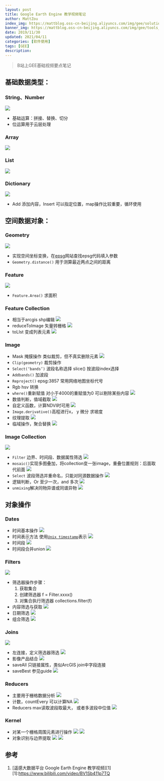 ```yaml
---
layout: post
title: Google Earth Engine 教学视频笔记
author: MattZou
index_img: https://mattblog.oss-cn-beijing.aliyuncs.com/img/gee/solution_earth.jpg/bg
banner_img: https://mattblog.oss-cn-beijing.aliyuncs.com/img/gee/tools_laptop.jpg/bg
date: 2019/11/30
updated: 2021/04/11
categories: [软件使用]
tags: [GEE]
description:
---
```


> B站上GEE基础视频要点笔记
<!-- more -->

## 基础数据类型：
### String、Number
![](https://mattblog.oss-cn-beijing.aliyuncs.com/img/gee/gee1.png/pic)
- 基础运算：拼接、替换、切分
- 位运算用于云层处理
### Array
![](https://mattblog.oss-cn-beijing.aliyuncs.com/img/gee/gee2.png/pic)
### List
![](https://mattblog.oss-cn-beijing.aliyuncs.com/img/gee/gee3.png/pic)
### Dictionary
![](https://mattblog.oss-cn-beijing.aliyuncs.com/img/gee/gee4.png/pic)
- Add 添加内容，Insert 可以指定位置，map操作比较重要，循环使用

## 空间数据对象：
### Geometry
![](https://mattblog.oss-cn-beijing.aliyuncs.com/img/gee/gee5.png/pic)
- 实现空间坐标变换，在[epsg](https://epsg.io/)网站查找epsg代码填入参数
- `Geometry.distance()`  用于测算最近两点之间的距离
### Feature
![](https://mattblog.oss-cn-beijing.aliyuncs.com/img/gee/gee6.png/pic)
- `Feature.Area()` 求面积
### Feature Collection
-  相当于arcgis shp编辑
![](https://mattblog.oss-cn-beijing.aliyuncs.com/img/gee/gee7.png/pic)
-  reduceToImage 矢量转栅格
![](https://mattblog.oss-cn-beijing.aliyuncs.com/img/gee/gee8.png/pic)
-  toLIst 变成列表元素
![](https://mattblog.oss-cn-beijing.aliyuncs.com/img/gee/gee9.png/pic)
### Image
- Mask  掩膜操作  类似裁剪，但不真实删除元素
![](https://mattblog.oss-cn-beijing.aliyuncs.com/img/gee/gee10.png/pic)
-  `Clip(geometry)`  裁剪操作
- `Select(‘bands’)`  波段名称选择   slice()  按波段index选择
- `Addbands()` 加波段
- `Reproject()`  epsg:3857 常用网络地图坐标代号
- Rgb hsv 转换
- `where()`重新赋值  对小于4000的重赋值为0  可以剔除某些内容
![](https://mattblog.oss-cn-beijing.aliyuncs.com/img/gee/gee11.png/pic)
- 数值判断，值域截取
![](https://mattblog.oss-cn-beijing.aliyuncs.com/img/gee/gee12.png/pic)
- 自定义函数，计算NDVI时可用
![](https://mattblog.oss-cn-beijing.aliyuncs.com/img/gee/gee13.png/pic)
- `Image.derivative()`高程进行x， y 微分 求坡度
- 纹理提取
![](https://mattblog.oss-cn-beijing.aliyuncs.com/img/gee/gee14.png/pic)
- 临域操作，聚合替换
![](https://mattblog.oss-cn-beijing.aliyuncs.com/img/gee/gee15.png/pic)
### Image Collection
![](https://mattblog.oss-cn-beijing.aliyuncs.com/img/gee/gee16.png/pic)
- `Filter` 边界、时间段、数据属性筛选
![](https://mattblog.oss-cn-beijing.aliyuncs.com/img/gee/gee17.png/pic)
- `mosaic()`实现多图叠加，将collection变一张image，重叠位置规则：后面取代前面
![](https://mattblog.oss-cn-beijing.aliyuncs.com/img/gee/gee18.png/pic)
- `Select` 波段筛选并重命名，只能对同源数据操作
![](https://mattblog.oss-cn-beijing.aliyuncs.com/img/gee/gee19.png/pic)
- 逻辑判断，Or 至少一次，and 多次
![](https://mattblog.oss-cn-beijing.aliyuncs.com/img/gee/gee20.png/pic)
-  `unmixing`解决同物异谱或同谱异物
![](https://mattblog.oss-cn-beijing.aliyuncs.com/img/gee/gee21.png/pic)

## 对象操作
### Dates
- 时间基本操作
![](https://mattblog.oss-cn-beijing.aliyuncs.com/img/gee/gee22.png/pic)
- 时间表示方法
使用[`Unix timestamp`](https://www.unixtimestamp.com/)表示
![](https://mattblog.oss-cn-beijing.aliyuncs.com/img/gee/gee23.png/pic)
- 时间段
![](https://mattblog.oss-cn-beijing.aliyuncs.com/img/gee/gee24.png/pic)
- 时间段合并union
![](https://mattblog.oss-cn-beijing.aliyuncs.com/img/gee/gee25.png/pic)

### Filters
![](https://mattblog.oss-cn-beijing.aliyuncs.com/img/gee/gee26.png/pic)
- 筛选器操作步骤：
	1. 获取集合
	2. 创建筛选器  f = Filter.xxxx()
	3. 对集合执行筛选器 collections.filter(f)
- 内容筛选与获取
![](https://mattblog.oss-cn-beijing.aliyuncs.com/img/gee/gee27.png/pic)
- 日期筛选
![](https://mattblog.oss-cn-beijing.aliyuncs.com/img/gee/gee28.png/pic)
- 组合筛选
![](https://mattblog.oss-cn-beijing.aliyuncs.com/img/gee/gee29.png/pic)
### Joins
![](https://mattblog.oss-cn-beijing.aliyuncs.com/img/gee/gee30.png/pic)
- 左连接，定义筛选器筛选
![](https://mattblog.oss-cn-beijing.aliyuncs.com/img/gee/gee31.png/pic)
- 影像产品结合
![](https://mattblog.oss-cn-beijing.aliyuncs.com/img/gee/gee32.png/pic)
- saveAll 只链接属性，类似ArcGIS join中字段连接
- saveBest 参见guide
![](https://mattblog.oss-cn-beijing.aliyuncs.com/img/gee/gee33.png/pic)

### Reducers
- 主要用于栅格数据分析
![](https://mattblog.oss-cn-beijing.aliyuncs.com/img/gee/gee34.png/pic)
- 计数，countEvery 可以计算NA
![](https://mattblog.oss-cn-beijing.aliyuncs.com/img/gee/gee35.png/pic)
- Reducers  max读取波段取最大， 或者多波段中位值
![](https://mattblog.oss-cn-beijing.aliyuncs.com/img/gee/gee36.png/pic)
### Kernel
- 对某一个栅格周围元素进行操作
![](https://mattblog.oss-cn-beijing.aliyuncs.com/img/gee/gee37.png/pic)
![](https://mattblog.oss-cn-beijing.aliyuncs.com/img/gee/gee38.png/pic)
-  对象识别与边界提取
![](https://mattblog.oss-cn-beijing.aliyuncs.com/img/gee/gee39.png/pic)
![](https://mattblog.oss-cn-beijing.aliyuncs.com/img/gee/gee40.png/pic)


## 参考

1. [遥感大数据平台 Google Earth Engine 教学视频][1]
[1]:https://www.bilibili.com/video/BV1Sb411p7TQ